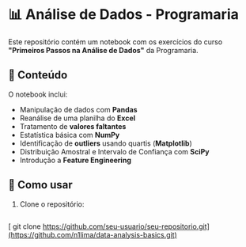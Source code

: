 # 📊 Análise de Dados - Programaria

Este repositório contém um notebook com os exercícios do curso **"Primeiros Passos na Análise de Dados"** da Programaria.  

## 📌 Conteúdo  

O notebook inclui:  
- Manipulação de dados com **Pandas**  
- Reanálise de uma planilha do **Excel**  
- Tratamento de **valores faltantes**  
- Estatística básica com **NumPy**  
- Identificação de **outliers** usando quartis (**Matplotlib**)  
- Distribuição Amostral e Intervalo de Confiança com **SciPy**  
- Introdução a **Feature Engineering**  

## 🚀 Como usar  

1. Clone o repositório:  
   ```bash
  [ git clone https://github.com/seu-usuario/seu-repositorio.git](https://github.com/n1lima/data-analysis-basics.git)
